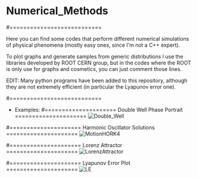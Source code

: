 # Numerical_Methods

#===========================

Here you can find some codes that perform different numerical simulations of physical phenomena (mostly easy ones, since I'm not a C++ expert).

To plot graphs and generate samples from generic distributions I use the libraries developed by ROOT CERN group, but in the codes where the ROOT is only use for graphs and cosmetics, you can just comment those lines.

EDIT: Many python programs have been added to this repository, although they are not extremely efficient (in particular the Lyapunov error one).

#===========================


- Examples:
#===================== Double Well Phase Portrait =====================
![Double_Well](https://user-images.githubusercontent.com/79590448/132143334-d7a45ae4-b306-45f7-a676-3f83e6e5a7e1.png)

#===================== Harmonic Oscillator Solutions =====================
![MotionHORK4](https://user-images.githubusercontent.com/79590448/132143428-bbeba715-bcba-420d-9b93-f9a248bcbf97.png)

#===================== Lorenz Attractor =====================
![LorenzAttractor](https://user-images.githubusercontent.com/79590448/132143370-a59b75fe-d065-49bc-8af3-4229aaa467c7.png)

#===================== Lyapunov Error Plot =====================
![LE](https://user-images.githubusercontent.com/79590448/132143374-727163ce-cdc3-4e05-a42e-bfd541cf45be.png)

